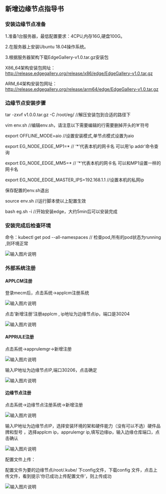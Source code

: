 ## 新增边缘节点指导书

### 安装边缘节点准备

1.准备1台服务器，最低配置要求：4CPU,内存16G,硬盘100G。 

2.在服务器上安装Ubuntu 18.04操作系统。

3.根据服务器架构下载EdgeGallery-v1.0.tar.gz安装包

X86_64架构安装包网址：http://release.edgegallery.org/release/x86/edge/EdgeGallery-v1.0.tar.gz

ARM_64架构安装包网址：http://release.edgegallery.org/release/arm64/edge/EdgeGallery-v1.0.tar.gz


### 边缘节点安装步骤

tar -zxvf  v1.0.0.tar.gz  -C  /root/eg/   //解压安装包到合适的路径下 

vim env.sh   //编辑env.sh，请注意以下需要编辑的行需要删掉开头的’#’符号

export OFFLINE_MODE=aio   //设置安装模式,单节点模式设置为aio

export EG_NODE_EDGE_MP1=*    // ‘*’代表本机的网卡名 可以用’ip addr’命令查询

export EG_NODE_EDGE_MM5=*   // ’*’代表本机的网卡名 可以和MP1设置一样的网卡名

export EG_NODE_EDGE_MASTER_IPS=192.168.1.1   //设置本机的私网ip

保存配置的env.sh退出

source  env.sh   //运行脚本使以上配置生效

bash  eg.sh -i   //开始安装edge，大约5min后可以安装完成


### 安装完成后检查环境

命令：kubectl get pod --all-namespaces  // 检查pod,所有的pod状态为running ,则环境正常

![输入图片说明](https://images.gitee.com/uploads/images/2021/0112/185955_b278b54d_7624663.png "屏幕截图.png")


### 外部系统注册

#### APPLCM注册

登录mecm后，点击系统→applcm注册系统

![输入图片说明](https://images.gitee.com/uploads/images/2021/0112/190253_f61c2ee9_7624663.png "屏幕截图.png")
 

点击’新增注册’注册applcm ,  ip地址为边缘节点ip，端口是30204

![输入图片说明](https://images.gitee.com/uploads/images/2021/0112/190308_93d0f8f3_7624663.png "屏幕截图.png")
 

#### APPRULE注册

点击系统→apprulemgr→新增注册

![输入图片说明](https://images.gitee.com/uploads/images/2021/0112/190325_352507ee_7624663.png "屏幕截图.png")
 

输入IP地址为边缘节点IP,端口30206，点击确定

![输入图片说明](https://images.gitee.com/uploads/images/2021/0112/190338_fb67eaf6_7624663.png "屏幕截图.png")
 

#### 边缘节点注册

点击系统→边缘节点注册系统→新增注册

![输入图片说明](https://images.gitee.com/uploads/images/2021/0112/190357_9708d2e6_7624663.png "屏幕截图.png")

输入IP地址为边缘节点IP，选择安装环境的架和硬件能力（没有可以不选）硬件品牌和型号 ，选择applcm ip，apprulemgr ip,填写边缘ip，输入边缘仓库端口，点击确认

![输入图片说明](https://images.gitee.com/uploads/images/2021/0112/190420_546ee5e2_7624663.png "屏幕截图.png")

配置文件上传：

配置文件为要的边缘节点/root/.kube/ 下config文件，下载config 文件，点击上传文件，看到提示‘你已成功上传配置文件’，则上传成功

![输入图片说明](https://images.gitee.com/uploads/images/2021/0112/190434_66384ecf_7624663.png "屏幕截图.png")